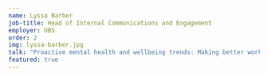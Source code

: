 ```yaml
---
name: Lyssa Barber
job-title: Head of Internal Communications and Engagement
employer: UBS
order: 2
img: lyssa-barber.jpg
talk: "Proactive mental health and wellbeing trends: Making better workforce decisions &amp; interventions – where next in 2020?"
featured: true
---
```


